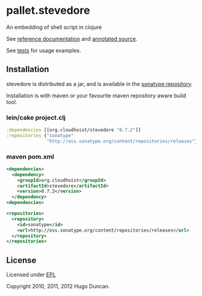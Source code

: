 # pallet.stevedore

An embedding of shell script in clojure

See [reference documentation](http://pallet.github.com/stevedore/autodoc/index.html)
and [annotated source](http://pallet.github.com/stevedore/marginalia/uberdoc.html).

See [tests](https://github.com/pallet/stevedore/tree/develop/test/pallet/stevedore) for usage examples.

## Installation

stevedore is distributed as a jar, and is available in the
[sonatype repository](http://oss.sonatype.org/content/repositories/releases/org/cloudhoist).

Installation is with maven or your favourite maven repository aware build tool.

### lein/cake project.clj

```clj
:dependencies [[org.cloudhoist/stevedore "0.7.2"]]
:repositories {"sonatype"
               "http://oss.sonatype.org/content/repositories/releases"}
```

### maven pom.xml

```xml
<dependencies>
  <dependency>
    <groupId>org.cloudhoist</groupId>
    <artifactId>stevedore</artifactId>
    <version>0.7.2</version>
  </dependency>
<dependencies>

<repositories>
  <repository>
    <id>sonatype</id>
    <url>http://oss.sonatype.org/content/repositories/releases</url>
  </repository>
</repositories>
```

## License

Licensed under [EPL](http://www.eclipse.org/legal/epl-v10.html)

Copyright 2010, 2011, 2012 Hugo Duncan.
